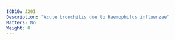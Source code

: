 ```yaml
---
ICD10: J201
Description: "Acute bronchitis due to Haemophilus influenzae"
Matters: No
Weight: 0
---
```



